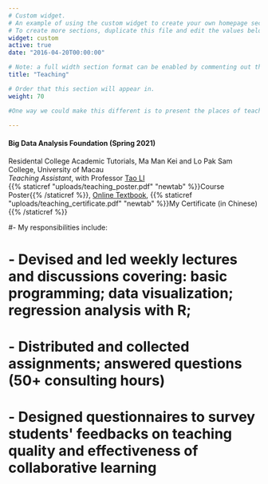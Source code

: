 ```yaml
---
# Custom widget.
# An example of using the custom widget to create your own homepage section.
# To create more sections, duplicate this file and edit the values below as desired.
widget: custom
active: true
date: "2016-04-20T00:00:00"

# Note: a full width section format can be enabled by commenting out the `title` and `subtitle` with a `#`.
title: "Teaching"

# Order that this section will appear in.
weight: 70

#One way we could make this different is to present the places of teaching as a smaller list with a click through to course descriptions and why we were teaching at that location. More in line with the project presentation line of reasoning. If we did each teaching engagement independently like a talk, and then aggregate them, then we could use schema.org metadata to describe each teaching engagement.

---
```

#### Big Data Analysis Foundation (Spring 2021) ####
Residental College Academic Tutorials, Ma Man Kei and Lo Pak Sam College, University of Macau <br>
_Teaching Assistant_, with Professor [Tao LI](https://www.um.edu.mo/fss/pa/about_us/staff/TaoLi.html) <br>
{{% staticref "uploads/teaching_poster.pdf" "newtab" %}}Course Poster{{% /staticref %}}, [Online Textbook](https://r4ds.had.co.nz), {{% staticref "uploads/teaching_certificate.pdf" "newtab" %}}My Certificate (in Chinese){{% /staticref %}}

#- My responsibilities include:
# - Devised and led weekly lectures and discussions covering: **basic programming**; **data visualization**; **regression analysis with R**;
# - Distributed and collected assignments; answered questions (50+ consulting hours) 
# - Designed questionnaires to survey students' feedbacks on teaching quality and effectiveness of collaborative learning
        
